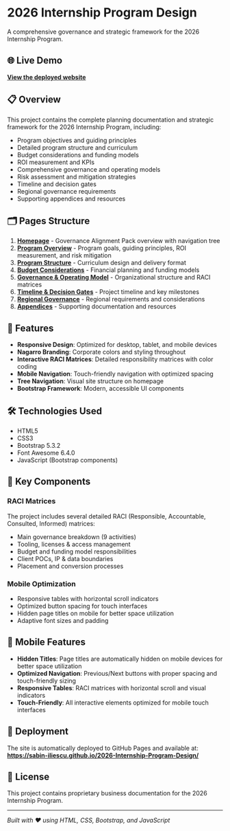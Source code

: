 # 2026 Internship Program Design

A comprehensive governance and strategic framework for the 2026 Internship Program.

## 🌐 Live Demo

**[View the deployed website](https://sabin-iliescu.github.io/2026-Internship-Program-Design/)**

## 📋 Overview

This project contains the complete planning documentation and strategic framework for the 2026 Internship Program, including:

- Program objectives and guiding principles
- Detailed program structure and curriculum
- Budget considerations and funding models
- ROI measurement and KPIs
- Comprehensive governance and operating models
- Risk assessment and mitigation strategies
- Timeline and decision gates
- Regional governance requirements
- Supporting appendices and resources

## 🗂️ Pages Structure

1. **[Homepage](index.html)** - Governance Alignment Pack overview with navigation tree
2. **[Program Overview](objectives.html)** - Program goals, guiding principles, ROI measurement, and risk mitigation
3. **[Program Structure](program-structure.html)** - Curriculum design and delivery format
4. **[Budget Considerations](budget-considerations.html)** - Financial planning and funding models
5. **[Governance & Operating Model](governance-operating-model.html)** - Organizational structure and RACI matrices
6. **[Timeline & Decision Gates](timeline-decision-gates.html)** - Project timeline and key milestones
7. **[Regional Governance](regional-governance.html)** - Regional requirements and considerations
8. **[Appendices](appendices.html)** - Supporting documentation and resources

## 🎨 Features

- **Responsive Design**: Optimized for desktop, tablet, and mobile devices
- **Nagarro Branding**: Corporate colors and styling throughout
- **Interactive RACI Matrices**: Detailed responsibility matrices with color coding
- **Mobile Navigation**: Touch-friendly navigation with optimized spacing
- **Tree Navigation**: Visual site structure on homepage
- **Bootstrap Framework**: Modern, accessible UI components

## 🛠️ Technologies Used

- HTML5
- CSS3
- Bootstrap 5.3.2
- Font Awesome 6.4.0
- JavaScript (Bootstrap components)

## 🎯 Key Components

### RACI Matrices

The project includes several detailed RACI (Responsible, Accountable, Consulted, Informed) matrices:

- Main governance breakdown (9 activities)
- Tooling, licenses & access management
- Budget and funding model responsibilities
- Client POCs, IP & data boundaries
- Placement and conversion processes

### Mobile Optimization

- Responsive tables with horizontal scroll indicators
- Optimized button spacing for touch interfaces
- Hidden page titles on mobile for better space utilization
- Adaptive font sizes and padding

## 📱 Mobile Features

- **Hidden Titles**: Page titles are automatically hidden on mobile devices for better space utilization
- **Optimized Navigation**: Previous/Next buttons with proper spacing and touch-friendly sizing
- **Responsive Tables**: RACI matrices with horizontal scroll and visual indicators
- **Touch-Friendly**: All interactive elements optimized for mobile touch interfaces

## 🚀 Deployment

The site is automatically deployed to GitHub Pages and available at:
**https://sabin-iliescu.github.io/2026-Internship-Program-Design/**

## 📄 License

This project contains proprietary business documentation for the 2026 Internship Program.

---

_Built with ❤️ using HTML, CSS, Bootstrap, and JavaScript_

